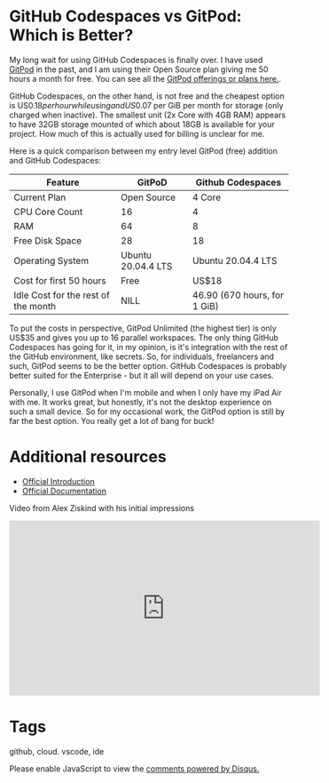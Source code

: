 # GitHub Codespaces vs GitPod: Which is Better?

My long wait for using GitHub Codespaces is finally over. I have used [GitPod](https://gitpod.io/workspaces) in the past, and I am using their Open Source plan giving me 50 hours a month for free. You can see all the [GitPod offerings or plans here.](https://gitpod.io/plans). 

GitHub Codespaces, on the other hand, is not free and the cheapest option is US$0.18 per hour while using and US$0.07 per GiB per month for storage (only charged when inactive). The smallest unit (2x Core with 4GB RAM) appears to have 32GB storage mounted of which about 18GB is available for your project. How much of this is actually used for billing is unclear for me.

Here is a quick comparison between my entry level GitPod (free) addition and GitHub Codespaces:

| Feature                             | GitPoD             | Github Codespaces            |
|-------------------------------------|--------------------|------------------------------|
| Current Plan                        | Open Source        | 4 Core                       |
| CPU Core Count                      | 16                 | 4                            |
| RAM                                 | 64                 | 8                            |
| Free Disk Space                     | 28                 | 18                           |
| Operating System                    | Ubuntu 20.04.4 LTS | Ubuntu 20.04.4 LTS           |
| Cost for first 50 hours             | Free               | US$18                        |
| Idle Cost for the rest of the month | NILL               | 46.90 (670 hours, for 1 GiB) |

To put the costs in perspective, GitPod Unlimited (the highest tier) is only US$35 and gives you up to 16 parallel workspaces. The only thing GitHub Codespaces has going for it, in my opinion, is it's integration with the rest of the GitHub environment, like secrets. So, for individuals, freelancers and such, GitPod seems to be the better option. GitHub Codespaces is probably better suited for the Enterprise - but it all will depend on your use cases.

Personally, I use GitPod when I'm mobile and when I only have my iPad Air with me. It works great, but honestly, it's not the desktop experience on such a small device. So for my occasional work, the GitPod option is still by far the best option. You really get a lot of bang for buck!

# Additional resources

* [Official Introduction](https://github.com/features/codespaces)
* [Official Documentation](https://docs.github.com/en/codespaces)

Video from Alex Ziskind with his initial impressions

<iframe width="560" height="315" src="https://www.youtube.com/embed/vPigsZ-zk1g" title="YouTube video player" frameborder="0" allow="accelerometer; autoplay; clipboard-write; encrypted-media; gyroscope; picture-in-picture" allowfullscreen></iframe>

# Tags

github, cloud. vscode, ide

<div id="disqus_thread"></div>
<script>
    /**
    *  RECOMMENDED CONFIGURATION VARIABLES: EDIT AND UNCOMMENT THE SECTION BELOW TO INSERT DYNAMIC VALUES FROM YOUR PLATFORM OR CMS.
    *  LEARN WHY DEFINING THESE VARIABLES IS IMPORTANT: https://disqus.com/admin/universalcode/#configuration-variables    */
    /*
    var disqus_config = function () {
    this.page.url = PAGE_URL;  // Replace PAGE_URL with your page's canonical URL variable
    this.page.identifier = PAGE_IDENTIFIER; // Replace PAGE_IDENTIFIER with your page's unique identifier variable
    };
    */
    (function() { // DON'T EDIT BELOW THIS LINE
    var d = document, s = d.createElement('script');
    s.src = 'https://nicc777.disqus.com/embed.js';
    s.setAttribute('data-timestamp', +new Date());
    (d.head || d.body).appendChild(s);
    })();
</script>
<noscript>Please enable JavaScript to view the <a href="https://disqus.com/?ref_noscript">comments powered by Disqus.</a></noscript>
